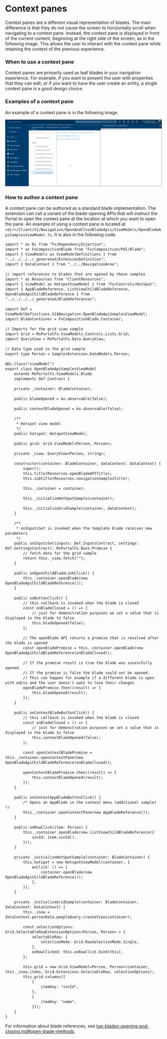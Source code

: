 <a name="context-panes"></a>
# Context panes

Context panes are a different visual representation of blades. The main difference is that they do not cause the screen to horizontally scroll when navigating to a context pane. Instead, the context pane is displayed in front of the current content, beginning at  the right side of the screen, as in the following image.  This allows the user to interact with the context pane while retaining the context of the previous experience.

<a name="context-panes-when-to-use-a-context-pane"></a>
### When to use a context pane

Context panes are primarily used as leaf blades in your navigation experience. For example, if you want to present the user with properties that they can edit, or if you want to have the user create an entity, a single context pane is a good design choice.

<a name="context-panes-examples-of-a-context-pane"></a>
### Examples of a context pane

An example of a context pane is in the following image.

![alt-text](../media/portalfx-blades/contextBlade.png "Context Pane")

<a name="context-panes-how-to-author-a-context-pane"></a>
### How to author a context pane

A context pane can be authored as a standard blade implementation. The extension can call a variant of the blade-opening APIs that will instruct the Portal to open the context pane at the location at which you want to open the pane. 
An example of using a context pane is located at `<dir>/Client/V1/Navigation/OpenAndCloseBladeApis/ViewModels/OpenBladeApiSamplesViewModel.ts`. It is also in the following code.

```
import * as Di from "Fx/DependencyInjection";
import * as FxCompositionBlade from "Fx/Composition/Pdl/Blade";
import { ViewModels as ViewModelDefinitions } from "../../../../_generated/ExtensionDefinition";
import { DataContext } from "../../NavigationArea";

// import references to blades that are opened by these samples
import * as Resources from "ClientResources";
import { ViewModel as HotspotViewModel } from "Fx/Controls/HotSpot";
import { AppBladeReference, ListViewChildBladeReference, OpenBladeApiChildBladeReference } from "../../../../_generated/BladeReferences";

import Def = ViewModelDefinitions.V1$Navigation.OpenBladeApiSamplesViewModel;
import BladeContainer = FxCompositionBlade.Container;

// Imports for the grid view sample
import Grid = MsPortalFx.ViewModels.Controls.Lists.Grid;
import QueryView = MsPortalFx.Data.QueryView;

// Data type used in the grid sample
export type Person = SamplesExtension.DataModels.Person;

@Di.Class("viewModel")
export class OpenBladeApiSamplesViewModel
    extends MsPortalFx.ViewModels.Blade
    implements Def.Contract {

    private _container: BladeContainer;

    public bladeOpened = ko.observable(false);

    public contextBladeOpened = ko.observable(false);

    /**
     * Hotspot view model
     */
    public hotspot: HotspotViewModel;

    public grid: Grid.ViewModel<Person, Person>;

    private _view: QueryView<Person, string>;

    constructor(container: BladeContainer, dataContext: DataContext) {
        super();
        this.title(Resources.openBladeAPITitle);
        this.subtitle(Resources.navigationSamplesTitle);

        this._container = container;

        this._initializeHotSpotSample(container);

        this._initializeGridSample(container, dataContext);
    }

    /**
     * onInputsSet is invoked when the template blade receives new parameters
     */
    public onInputsSet(inputs: Def.InputsContract, settings: Def.SettingsContract): MsPortalFx.Base.Promise {
        // fetch data for the grid sample
        return this._view.fetch("");
    }

    public onOpenChildBladeLinkClick() {
        this._container.openBlade(new OpenBladeApiChildBladeReference());
    }

    public onButtonClick() {
        // this callback is invoked when the blade is closed
        const onBladeClosed = () => {
            // just for demonstration purposes we set a value that is displayed in the blade to false
            this.bladeOpened(false);
        };

        // The openBlade API returns a promise that is resolved after the blade is opened
        const openBladePromise = this._container.openBlade(new OpenBladeApiChildBladeReference(onBladeClosed));

        // If the promise result is true the blade was sucessfully opened.
        // If the promise is false the blade could not be opened.
        // This can happen for example if a different blade is open with edits and the user doesn't want to lose their changes
        openBladePromise.then((result) => {
            this.bladeOpened(result);
        });
    }

    public onContextBladeButtonClick() {
        // this callback is invoked when the blade is closed
        const onBladeClosed = () => {
            // just for demonstration purposes we set a value that is displayed in the blade to false
            this.contextBladeOpened(false);
        };

        const openContextBladePromise = this._container.openContextPane(new OpenBladeApiChildBladeReference(onBladeClosed));

        openContextBladePromise.then((result) => {
            this.contextBladeOpened(result);
        });
    }

    public onContextAppBladeButtonClick() {
        /* Opens an AppBlade in the context menu (additional sample) */
        this._container.openContextPane(new AppBladeReference());
    }

    public onRowClick(item: Person) {
        this._container.openBlade(new ListViewChildBladeReference({
            ssnId: item.ssnId(),
        }));
    }

    private _initializeHotSpotSample(container: BladeContainer) {
        this.hotspot = new HotspotViewModel(container, {
            onClick: () => {
                container.openBlade(new OpenBladeApiChildBladeReference());
            },
        });
    }

    private _initializeGridSample(container: BladeContainer, dataContext: DataContext) {
        this._view = dataContext.personData.peopleQuery.createView(container);

        const selectionOptions: Grid.SelectableRowExtensionOptions<Person, Person> = {
            selectableRow: {
                selectionMode: Grid.RowSelectionMode.Single,
            },
            onRowClicked: this.onRowClick.bind(this),
        };

        this.grid = new Grid.ViewModel<Person, Person>(container, this._view.items, Grid.Extensions.SelectableRow, selectionOptions);
        this.grid.columns([
            {
                itemKey: "ssnId",
            },
            {
                itemKey: "name",
            }]);
    }
}

```
    
For information about blade references, see [top-blades-opening-and-closing.md#open-blade-methods](top-blades-opening-and-closing.md#open-blade-methods).

